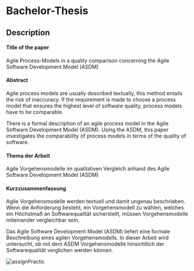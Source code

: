 # Bachelor-Thesis

## Description

#### Title of the paper

Agile Process-Models in a quality comparison concerning the Agile Software Development Model (ASDM)

#### Abstract

Agile process models are usually described textually, this method entails the risk of inaccuracy. If the requirement is made to choose a process model that ensures the highest level of software quality, process models have to be comparable.
 
There is a formal description of an agile process model in the Agile Software Development Model (ASDM). Using the ASDM, this paper investigates the comparability of process models in terms of the quality of software.


#### Thema der Arbeit

Agile Vorgehensmodelle im qualitativen Vergleich anhand des Agile Software Development Model (ASDM)

#### Kurzzusammenfassung

Agile Vorgehensmodelle werden textuell und damit ungenau beschrieben. Wenn die Anforderung besteht, ein Vorgehensmodell zu wählen, welches ein Höchstmaß an Softwarequalität sicherstellt, müssen Vorgehensmodelle miteinander vergleichbar sein. 

Das Agile Software Development Model (ASDM) liefert eine formale Beschreibung eines agilen Vorgehensmodells. In dieser Arbeit wird untersucht, ob mit dem ASDM Vorgehensmodelle hinsichtlich der Softwarequalität verglichen werden können. 

![assignPractic](img/assignPractic04.jpg "Overview base conception")

